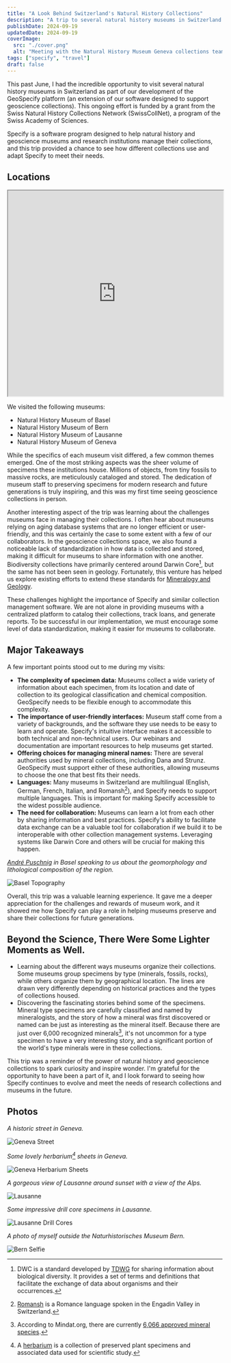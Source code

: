 ```yaml
---
title: "A Look Behind Switzerland's Natural History Collections"
description: "A trip to several natural history museums in Switzerland gave me a deeper appreciation for the challenges and rewards of museum work."
publishDate: 2024-09-19
updatedDate: 2024-09-19
coverImage:
  src: "./cover.png"
  alt: "Meeting with the Natural History Museum Geneva collections team"
tags: ["specify", "travel"]
draft: false
---
```


This past June, I had the incredible opportunity to visit several natural history museums in Switzerland as part of our development of the GeoSpecify platform (an extension of our software designed to support geoscience collections). This ongoing effort is funded by a grant from the Swiss Natural History Collections Network (SwissCollNet), a program of the Swiss Academy of Sciences.

Specify is a software program designed to help natural history and geoscience museums and research institutions manage their collections, and this trip provided a chance to see how different collections use and adapt Specify to meet their needs.

## Locations

<iframe src="https://www.google.com/maps/d/u/0/embed?mid=1ZykWkjf6ZLD2eE5kz0f-A9PA8c6iFSA&ehbc=2E312F&noprof=1" width="100%" height="480"></iframe>

We visited the following museums:

* Natural History Museum of Basel
* Natural History Museum of Bern
* Natural History Museum of Lausanne
* Natural History Museum of Geneva

While the specifics of each museum visit differed, a few common themes emerged. One of the most striking aspects was the sheer volume of specimens these institutions house. Millions of objects, from tiny fossils to massive rocks, are meticulously cataloged and stored. The dedication of museum staff to preserving specimens for modern research and future generations is truly inspiring, and this was my first time seeing geoscience collections in person.

Another interesting aspect of the trip was learning about the challenges museums face in managing their collections. I often hear about museums relying on aging database systems that are no longer efficient or user-friendly, and this was certainly the case to some extent with a few of our collaborators. In the geoscience collections space, we also found a noticeable lack of standardization in how data is collected and stored, making it difficult for museums to share information with one another. Biodiversity collections have primarily centered around Darwin Core[^1], but the same has not been seen in geology. Fortunately, this venture has helped us explore existing efforts to extend these standards for [Mineralogy and Geology](https://github.com/tdwg/efg).

These challenges highlight the importance of Specify and similar collection management software. We are not alone in providing museums with a centralized platform to catalog their collections, track loans, and generate reports. To be successful in our implementation, we must encourage some level of data standardization, making it easier for museums to collaborate.

## Major Takeaways

A few important points stood out to me during my visits:

* **The complexity of specimen data:** Museums collect a wide variety of information about each specimen, from its location and date of collection to its geological classification and chemical composition. GeoSpecify needs to be flexible enough to accommodate this complexity.
* **The importance of user-friendly interfaces:** Museum staff come from a variety of backgrounds, and the software they use needs to be easy to learn and operate. Specify's intuitive interface makes it accessible to both technical and non-technical users. Our webinars and documentation are important resources to help museums get started.
* **Offering choices for managing mineral names:** There are several authorities used by mineral collections, including Dana and Strunz. GeoSpecify must support either of these authorities, allowing museums to choose the one that best fits their needs.
* **Languages:** Many museums in Switzerland are multilingual (English, German, French, Italian, and Romansh[^3]), and Specify needs to support multiple languages. This is important for making Specify accessible to the widest possible audience.
* **The need for collaboration:** Museums can learn a lot from each other by sharing information and best practices. Specify's ability to facilitate data exchange can be a valuable tool for collaboration if we build it to be interoperable with other collection management systems. Leveraging systems like Darwin Core and others will be crucial for making this happen.

*[André Puschnig](https://www.nmbs.ch/en/museum/about-us/team/andre-puschnig.html) in Basel speaking to us about the geomorphology and lithological composition of the region.*

![Basel Topography](basel_topography_andre.jpeg)

Overall, this trip was a valuable learning experience. It gave me a deeper appreciation for the challenges and rewards of museum work, and it showed me how Specify can play a role in helping museums preserve and share their collections for future generations.

## **Beyond the Science, There Were Some Lighter Moments as Well.**

* Learning about the different ways museums organize their collections. Some museums group specimens by type (minerals, fossils, rocks), while others organize them by geographical location. The lines are drawn very differently depending on historical practices and the types of collections housed.
* Discovering the fascinating stories behind some of the specimens. Mineral type specimens are carefully classified and named by mineralogists, and the story of how a mineral was first discovered or named can be just as interesting as the mineral itself. Because there are just over 6,000 recognized minerals[^2], it's not uncommon for a type specimen to have a very interesting story, and a significant portion of the world's type minerals were in these collections.

This trip was a reminder of the power of natural history and geoscience collections to spark curiosity and inspire wonder. I'm grateful for the opportunity to have been a part of it, and I look forward to seeing how Specify continues to evolve and meet the needs of research collections and museums in the future.

## Photos

*A historic street in Geneva.*

![Geneva Street](geneva_street.jpeg)

*Some lovely herbarium[^4] sheets in Geneva.*

![Geneva Herbarium Sheets](geneva_herb.jpeg)

*A gorgeous view of Lausanne around sunset with a view of the Alps.*

![Lausanne](lausanne.jpeg)

*Some impressive drill core specimens in Lausanne.*

![Lausanne Drill Cores](lausanne_drillcores.jpeg)

*A photo of myself outside the Naturhistorisches Museum Bern.*

![Bern Selfie](bern_self.jpeg)

[^1]: DWC is a standard developed by [TDWG](https://dwc.tdwg.org/terms/) for sharing information about biological diversity. It provides a set of terms and definitions that facilitate the exchange of data about organisms and their occurrences.
[^2]: According to Mindat.org, there are currently [6,066 approved mineral species](https://www.mindat.org/minerals.php).
[^3]: [Romansh](https://en.wikipedia.org/wiki/Romansh_language) is a Romance language spoken in the Engadin Valley in Switzerland.
[^4]: A [herbarium](https://en.wikipedia.org/wiki/Herbarium) is a collection of preserved plant specimens and associated data used for scientific study.
